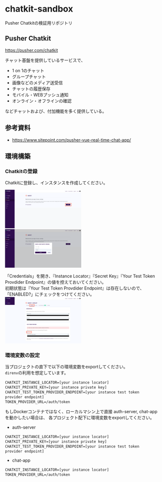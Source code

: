 # chatkit-sandbox

Pusher Chatkitの検証用リポジトリ

## Pusher Chatkit

https://pusher.com/chatkit

チャット基盤を提供しているサービスで、

* 1 on 1のチャット
* グループチャット
* 画像などのメディア送受信
* チャットの履歴保存
* モバイル・WEBプッシュ通知
* オンライン・オフラインの確認

などチャットおよび、付加機能を多く提供している。


## 参考資料

* https://www.sitepoint.com/pusher-vue-real-time-chat-app/


## 環境構築

### Chatkitの登録

Chatkitに登録し、インスタンスを作成してください。

<img src="./img/001.png" width="50%">

<img src="./img/002.png" width="50%">

「Credentials」を開き、『Instance Locator』『Secret Key』『Your Test Token Provdider Endpoint』の値を控えておいてください。  
初期状態は『Your Test Token Provdider Endpoint』は存在しないので、「ENABLED?」にチェックをつけてください。  
<img src="./img/003.png" width="50%">


### 環境変数の設定

当プロジェクトの直下で以下の環境変数をexportしてください。  
`direnv`の利用を想定しています。

```
CHATKIT_INSTANCE_LOCATOR=[your instance locator]
CHATKIT_PRIVATE_KEY=[your instance private key]
CHATKIT_TEST_TOKEN_PROVIDER_ENDPOINT=[your instance test token provider endpoint]
TOKEN_PROVIDER_URL=/auth/token
```

もしDockerコンテナではなく、ローカルマシン上で直接 auth-server, chat-app を動かしたい場合は、
各プロジェクト配下に環境変数をexportしてください。

* auth-server

```
CHATKIT_INSTANCE_LOCATOR=[your instance locator]
CHATKIT_PRIVATE_KEY=[your instance private key]
CHATKIT_TEST_TOKEN_PROVIDER_ENDPOINT=[your instance test token provider endpoint]
```

* chat-app

```
CHATKIT_INSTANCE_LOCATOR=[your instance locator]
TOKEN_PROVIDER_URL=/auth/token
```


